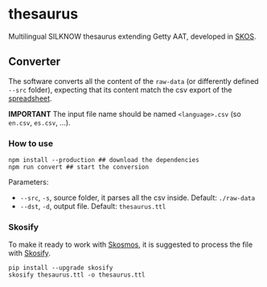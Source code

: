 # thesaurus
Multilingual SILKNOW thesaurus extending Getty AAT, developed in [SKOS](https://www.w3.org/2009/08/skos-reference/skos.html).


## Converter

The software converts all the content of the `raw-data` (or differently defined `--src` folder), expecting that its content match the csv export of the [spreadsheet](docs.google.com/spreadsheets/d/1_jw5mymgdVZsBjX3cWHqD6D9JEnB08e3KCWhdh2_r7g).

**IMPORTANT** The input file name should be named `<language>.csv` (so `en.csv`, `es.csv`, ...).

### How to use

    npm install --production ## download the dependencies
    npm run convert ## start the conversion

Parameters:

-  `--src`, `-s`, source folder, it parses all the csv inside. Default: `./raw-data`
-  `--dst`, `-d`, output file. Default: `thesaurus.ttl`


### Skosify

To make it ready to work with [Skosmos](https://github.com/NatLibFi/Skosmos), it is suggested to process the file with [Skosify](https://github.com/NatLibFi/Skosify).

    pip install --upgrade skosify
    skosify thesaurus.ttl -o thesaurus.ttl
